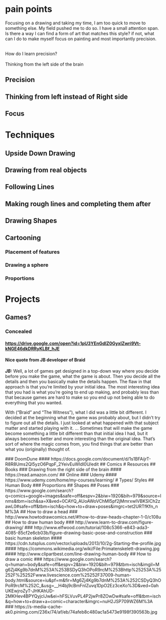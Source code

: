 # pain points
Focusing on a drawing and taking my time, I am too quick to move to something else. My field pushed me to do so. I have a small attention span. Is there a way I can find a form of art that matches this style? if not, what can I do to make myself focus on painting and most importantly precision.<div><br></div><div>How do I learn precision?</div><div><br></div><div>Thinking from the left side of the brain</div>
## Precision
## Thinking from left instead of Right side
## Focus
# Techniques
## Upside Down Drawing
## Drawing from real objects
## Following Lines
## Making rough lines and completing them after
## Drawing Shapes
## Cartooning
### Placement of features
### Drawing a sphere
### Proportions
# Projects
## Games?
### Concealed
#### https://drive.google.com/open?id=1pU3YEnGdlZ0GyxIZwri9Vt-kNGE46dkDRRyKLBf_hJE
#### Nice quote from JB developer of Braid
<p><b><i>JB:</i></b>&#xA0;Well, a lot of games get designed in a top-down way where you decide before you make the game, what the game is about. Then you decide all the details and then you basically make the details happen. The flaw in that approach is that you&#x2019;re limited by your initial idea. The most interesting idea that you had is what you&#x2019;re going to end up making, and probably less than that because games are hard to make so you end up not being able to do everything that you wanted.</p><p>With (&#x201C;Braid&#x201D; and &#x201C;The Witness&#x201D;), what I did was a little bit different. I decided at the beginning what the game was probably about, but I didn&#x2019;t try to figure out all the details. I just looked at what happened with that subject matter and started playing with it. &#x2026; Sometimes that will make the game become something a little bit different than that initial idea I had, but it always becomes better and more interesting than the original idea. That&#x2019;s sort of where the magic comes from, you find things that are better than what you (originally) thought of.</p>
### DoomDune
#### https://docs.google.com/document/d/1s1BFAijrT-R8R8Ums2Ql5yzO6PqpF_2YeivEuWldl0U/edit
## Comics
# Resources
## Books
### Drawing from the right side of the brain
#### https://read.amazon.com/
## Online
### Udemy
#### https://www.udemy.com/home/my-courses/learning/
# Types/ Styles
## Human Body
### Proportions
## Shapes
## Poses
### https://www.google.com/search?q=comics+google+images&safe=off&espv=2&biw=1920&bih=979&source=lnms&tbm=isch&sa=X&ved=0CAYQ_AUoAWoVChMI5pf2jMmrxwIVBKSICh2zawL0#safe=off&tbm=isch&q=how+to+draw+poses&imgrc=tet2URTfKfn_nM%3A
## How to draw a head
### http://www.howtodrawcomics.net/#!how-to-draw-heads-chapter-1-0/c108u
## How to draw human body
### http://www.learn-to-draw.com/figure-drawing/
### http://www.elfwood.com/tutorial/108c5366-e843-ada3-4085-85cf2e6cb03b/figure-drawing-basic-pose-and-construction
### basic human skeleton
#### https://cdn.tutsplus.com/vector/uploads/2013/10/2g-Starting-the-profile.jpg
#### https://commons.wikimedia.org/wiki/File:Primatenskelett-drawing.jpg
#### http://www.clipartbest.com/line-drawing-human-body
## How to draw a comic
### https://www.google.com/search?q=human+body&safe=off&espv=2&biw=1920&bih=979&tbm=isch&imgil=Mg6Zj4Kg9b7dnM%253A%253BSDyQ3hOPoR9rcM%253Bhttp%25253A%25252F%25252Fwww.livescience.com%25252F37009-human-body.html&source=iu&pf=m&fir=Mg6Zj4Kg9b7dnM%253A%252CSDyQ3hOPoR9rcM%252C_&usg=__H4bj9cBmFnlZuvq1DpO2Ez3ceXo%3D&ved=0ahUKEwjroZyT-JHKAhUD-2MKHev4BPYQyjcIJw&ei=hFSLVuvPL4P2jwPr8ZOwDw#safe=off&tbm=isch&q=how+to+draw+a+comic+character&imgrc=nuH2JSP709WZ6M%3A
### https://s-media-cache-ak0.pinimg.com/236x/74/af/eb/74afeb8c480ac1a5473e9198f390563b.jpg
